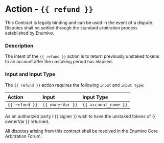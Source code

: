 # Action - `{{ refund }}`

This Contract is legally binding and can be used in the event of a dispute. Disputes shall be settled through the standard arbitration process established by Enumivo.

### Description

The intent of the `{{ refund }}` action is to return previously unstaked tokens to an account after the unstaking period has elapsed. 

### Input and Input Type

The `{{ refund }}` action requires the following `input` and `input type`:

| Action | Input | Input Type |
|:--|:--|:--|
| `{{ refund }}` | `{{ ownerVar }}` | `{{ account_name }}` |


As an authorized party I {{ signer }} wish to have the unstaked tokens of {{ ownerVar }} returned.

All disputes arising from this contract shall be resolved in the Enumivo Core Arbitration Forum. 
